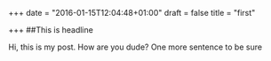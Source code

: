 +++
date = "2016-01-15T12:04:48+01:00"
draft = false
title = "first"

+++
##This is headline

Hi, this is my post. How are you dude?
One more sentence to be sure

